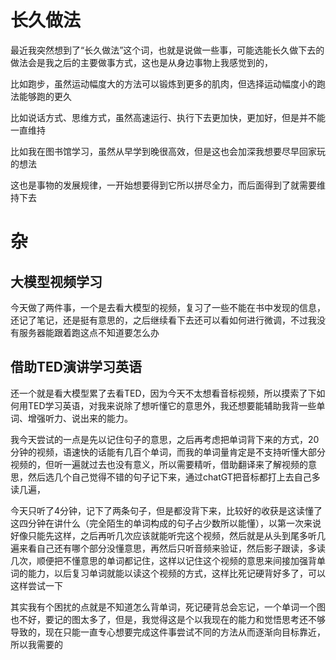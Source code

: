 # 长久做法

最近我突然想到了“长久做法”这个词，也就是说做一些事，可能选能长久做下去的做法会是我之后的主要做事方式，这也是从身边事物上我感觉到的，

比如跑步，虽然运动幅度大的方法可以锻炼到更多的肌肉，但选择运动幅度小的跑法能够跑的更久

比如说话方式、思维方式，虽然高速运行、执行下去更加快，更加好，但是并不能一直维持

比如我在图书馆学习，虽然从早学到晚很高效，但是这也会加深我想要尽早回家玩的想法

这也是事物的发展规律，一开始想要得到它所以拼尽全力，而后面得到了就需要维持下去

# 杂

## 大模型视频学习

今天做了两件事，一个是去看大模型的视频，复习了一些不能在书中发现的信息，还记了笔记，还是挺有意思的，之后继续看下去还可以看如何进行微调，不过我没有服务器能跟着跑这点不知道要怎么办

## 借助TED演讲学习英语

还一个就是看大模型累了去看TED，因为今天不太想看音标视频，所以摸索了下如何用TED学习英语，对我来说除了想听懂它的意思外，我还想要能辅助我背一些单词、增强听力、说出来的能力。

我今天尝试的一点是先以记住句子的意思，之后再考虑把单词背下来的方式，20分钟的视频，语速快的话能有几百个单词，而我的单词量肯定是不支持听懂大部分视频的，但听一遍就过去也没有意义，所以需要精听，借助翻译来了解视频的意思，然后选几个自己觉得不错的句子记下来，通过chatGT把音标都打上去自己多读几遍，

今天只听了4分钟，记下了两条句子，但是都没背下来，比较好的收获是这读懂了这四分钟在讲什么（完全陌生的单词构成的句子占少数所以能懂），以第一次来说好像只能先这样，之后再听几次应该就能听完这个视频，然后就是从头到尾多听几遍来看自己还有哪个部分没懂意思，再然后只听音频来验证，然后影子跟读，多读几次，顺便把不懂意思的单词都记住，这样以记住这个视频的意思来间接加强背单词的能力，以后复习单词就能以读这个视频的方式，这样比死记硬背好多了，可以这样尝试一下

其实我有个困扰的点就是不知道怎么背单词，死记硬背总会忘记，一个单词一个图也不好，要记的图太多了，但是，我觉得这是个以我现在的能力和觉悟思考还不够导致的，现在只能一直专心想要完成这件事尝试不同的方法从而逐渐向目标靠近，所以我需要的